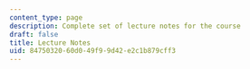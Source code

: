 ```yaml
---
content_type: page
description: Complete set of lecture notes for the course
draft: false
title: Lecture Notes
uid: 84750320-60d0-49f9-9d42-e2c1b879cff3
---
```

